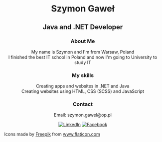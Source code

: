<h1 align="center">Szymon Gaweł</h1>
<h2 align="center">Java and .NET Developer</h2>
<h3 align="center">About Me</h3>
<p align="center">
  My name is Szymon and I'm from Warsaw, Poland </br>
  I finished the best IT school in Poland and now I'm going to University to study IT
</p>
<h3 align="center">My skills</h3>
<p align="center">
  Creating apps and websites in .NET and Java</br>
  Creating websites using HTML, CSS (SCSS) and JavaScript
</p>
<h3 align="center">Contact</h3>
<p align="center">Email: szymon.gawel@op.pl</p>  
<p align="center">
  <a href="https://www.linkedin.com/in/szymon-gawel/" target="_blank"><img src="https://cdn1.iconfinder.com/data/icons/social-80/32/Social_social_linkedin_linked_in-32.png" alt="LinkedIn"/></a>
  <a href="https://www.facebook.com/szymon.gawel.7/" target="_blank"><img src="https://cdn1.iconfinder.com/data/icons/social-80/32/Social_social_facebook-32.png" alt="Facebook"/></a>
</p>


<div>Icons made by <a href="https://www.flaticon.com/authors/freepik" title="Freepik">Freepik</a> from <a href="https://www.flaticon.com/" title="Flaticon">www.flaticon.com</a></div>
